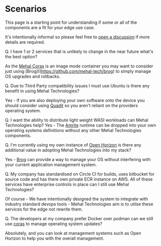 # Scenarios 

This page is a starting point for understanding if some or all of the components are a fit for your edge use case.

It's intentionally informal so please feel free to [open a discussion](https://github.com/orgs/ubiquitous-factory/discussions) if more details are required. 

Q. I have 1 or 2 services that is unlikely to change in the near future what's the best option? 

   As the [Mehal Coras](https://github.com/mehal-tech/open-coras) is an image mode container you may want to consider just using [Brog]((https://github.com/mehal-tech/brog) to simply manage OS upgrades and rollbacks.

Q. Due to Third Party compatibility issues I must use Ubuntu is there any benefit in using Mehal Technologies?

   Yes - If you are also deploying your own software onto the device you should consider using [Quadit](https://github.com/ubiquitous-factory/quadit)  so you aren't reliant on the providers operating system.

Q. I want the ability to distribute light weight WASI workloads can  Mehal Technologies help? 
   Yes - The [Amrite](https://github.com/mehal-tech/amrite) runtime can be dropped into your own operating systems definitions without any other  Mehal Technologies components. 

Q. I'm currently using my own instance of [Open Horizon](https://open-horizon.github.io/) is there any additional value in adopting Mehal Technologies into my stack? 
   
   Yes - [Brog](https://github.com/mehal-tech/brog) can provide a way to manage your OS without interfering with your current application management system.

Q. My company has standardised on Circle CI for builds, uses bitbucket for source code and has there own private ECR instance on AWS. All of these services have enterprise controls in place can I still use Mehal Technologies?
   
   Of course - We have intentionally designed the system to integrate with industry standard devops tools - Mehal Technologies aim is to utilse these services for the edge not rewrite them. 

Q. The developers at my company prefer Docker over podman can we still use [coras](https://mehal.tech/login) to manage operating system updates? 

   Absolutely, and you can look at management systems such as Open Horizon to help you with the overall management.